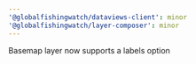 ```yaml
---
'@globalfishingwatch/dataviews-client': minor
'@globalfishingwatch/layer-composer': minor
---
```


Basemap layer now supports a labels option
